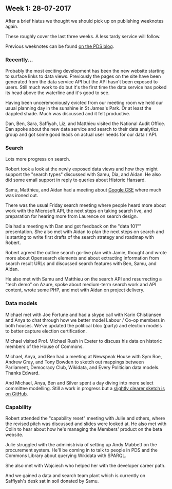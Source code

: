 ## Week 1: 28-07-2017

After a brief hiatus we thought we should pick up on publishing weeknotes again.

These roughly cover the last three weeks. A less tardy service will follow.

Previous weeknotes can be found [on the PDS blog](https://pds.blog.parliament.uk/?s=%22Fortnight+notes%22).

### Recently...

Probably the most exciting development has been the new website starting to surface links to data views. Previously the pages on the site have been generated from the data service API but the API hasn't been exposed to users. Still much work to do but it's the first time the data service has poked its head above the waterline and it's good to see.

Having been unceremoniously evicted from our meeting room we held our usual planning  day in the sunshine in St James's Park. Or at least the dappled shade. Much was discussed and it felt productive.

Dan, Ben, Sara, Saffiyah, Liz, and Matthieu visited the National Audit Office. Dan spoke about the new data service and search to their data analytics group and got some good leads on actual user needs for our data / API.

### Search

Lots more progress on search.

Robert took a look at the newly exposed data views and how they might support the "search types" discussed with Samu, Dia, and Aidan. He also did some email support in reply to queries about Historic Hansard.

Samu, Matthieu, and Aidan had a meeting about [Google CSE](https://cse.google.com/cse/) where much was ironed out. 

There was the usual Friday search meeting where people heard more about work with the Microsoft API, the next steps on taking search live, and preparation for hearing more from Laurence on search design.

Dia had a meeting with Dan and got feedback on the "data 101"" presentation. She also met with Aidan to plan the next steps on search and is starting to write first drafts of the search strategy and roadmap with Robert.

Robert agreed the outline search go-live plan with Jamie, thought and wrote more about Opensearch elements and about extracting information from search result URLs and discussed search features with Ben, Samu, and Aidan.

He also met with Samu and Matthieu on the search API and resurrecting a "tech demo" on Azure, spoke about medium-term search work and API content, wrote some PHP, and met with Aidan on project delivery. 

### Data models


Michael met with Joe Fortune and had a skype call with Karin Chistiansen and Anya to chat through how we better model Labour / Co-op members in both houses. We've updated the political bloc (party) and election models to better capture election certification.

Michael visited Prof. Michael Rush in Exeter to discuss his data on historic members of the House of Commons.

Michael, Anya, and Ben had a meeting at Newspeak House with Sym Roe, Andrew Gray, and Tony Bowden to sketch out mappings between Parliament, Democracy Club, Wikidata, and Every Politician data models. Thanks Edward.

And Michael, Anya, Ben and Silver spent a day diving into more select committee modelling. Still a work in progress but a [slightly clearer sketch is on GitHub](https://github.com/ukparliament/ontologies/blob/master/formal-body/formal-body.png).

### Capability

Robert attended the "capability reset" meeting with Julie and others, where the revised pitch was discussed and slides were looked at. He also met with Colin to hear about how he's managing the Members' product on the beta website.

Julie struggled with the administrivia of setting up Andy Mabbett on the procurement system. He'll be coming in to talk to people in PDS and the Commons Library about querying Wikidata with SPARQL.

She also met with Wojciech who helped her with the developer career path.

And we gained a data and search team plant which is currently on Saffiyah's desk sat in soil donated by Samu.